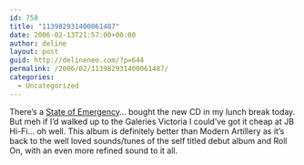 ```yaml
---
id: 758
title: "113982931400061487"
date: 2006-02-13T21:57:00+00:00
author: deline
layout: post
guid: http://delineneo.com/?p=644
permalink: /2006/02/113982931400061487/
categories:
  - Uncategorized
---
```

There&#8217;s a [State of Emergency](http://www.thelivingend.com/2006/)&#8230; bought the new CD in my lunch break today. But meh if I&#8217;d walked up to the Galeries Victoria I could&#8217;ve got it cheap at JB Hi-Fi&#8230; oh well. This album is definitely better than Modern Artillery as it&#8217;s back to the well loved sounds/tunes of the self titled debut album and Roll On, with an even more refined sound to it all.